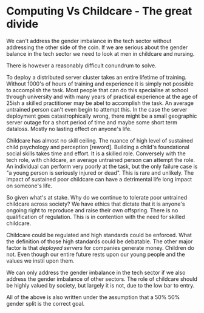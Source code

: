 Computing Vs Childcare - The great divide
=========================================

We can't address the gender imbalance in the tech sector without addressing the other side of the coin.
If we are serious about the gender balance in the tech sector we need to look at men in childcare and nursing.

There is however a reasonably difficult conundrum to solve.

To deploy a distributed server cluster takes an entire lifetime of training. Without 1000's of hours of training and experience it is simply not possible to accomplish the task. Most people that can do this specialise at school through university and with many years of practical experience at the age of 25ish a skilled practitioner may be abel to accomplish the task. An average untrained person can't even begin to attempt this. In the case the server deployment goes catastrophically wrong, there might be a small geographic server outage for a short period of time and maybe some short term dataloss. Mostly no lasting effect on anyone's life.

Childcare has almost no skill ceiling. The nuance of high level of sustained child psychology and perception [reword]. Building a child's foundational social skills takes time and effort. It is a skilled role. 
Conversely with the tech role, with childcare, an average untrained person can attempt the role. An individual can perform very poorly at the task, but the only failure case is "a young person is seriously injured or dead". This is rare and unlikely. The impact of sustained poor childcare can have a detrimental life long impact on someone's life.

So given what's at stake. Why do we continue to tolerate poor untrained childcare across society?
We have ethics that dictate that it is anyone's ongoing right to reproduce and raise their own offspring. There is no qualification of regulation. This is in contention with the need for skilled childcare.

Childcare could be regulated and high standards could be enforced. What the definition of those high standards could be debatable.
The other major factor is that _deployed servers_ for companies generate money. Children do not. Even though our entire future rests upon our young people and the values we instil upon them.

We can only address the gender imbalance in the tech sector if we also address the gender imbalance of other sectors.
The role of childcare should be highly valued by society, but largely it is not, due to the low bar to entry.

All of the above is also written under the assumption that a 50% 50% gender split is the correct goal.